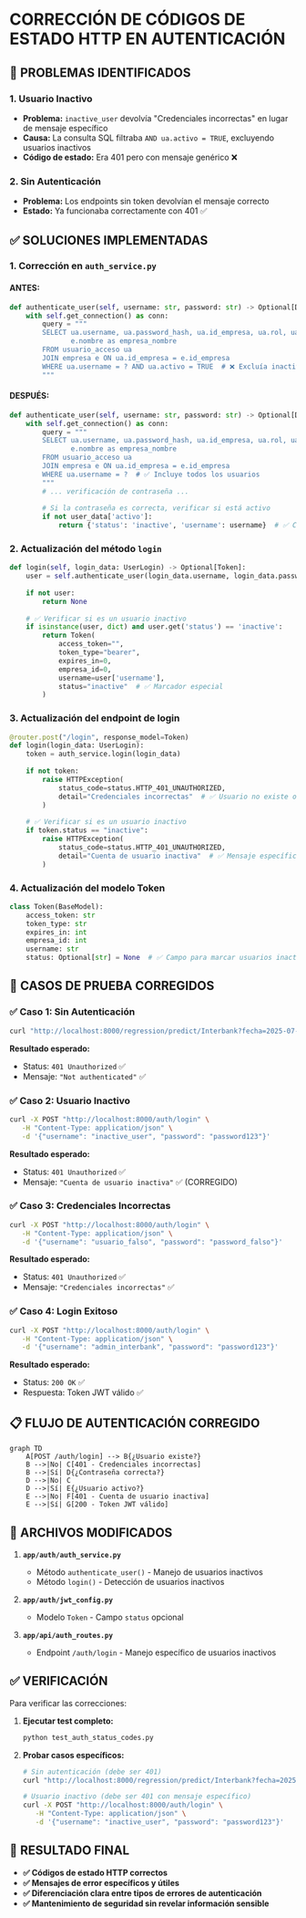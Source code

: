 # CORRECCIÓN DE CÓDIGOS DE ESTADO HTTP EN AUTENTICACIÓN

## 🚨 PROBLEMAS IDENTIFICADOS

### 1. **Usuario Inactivo**
- **Problema:** `inactive_user` devolvía "Credenciales incorrectas" en lugar de mensaje específico
- **Causa:** La consulta SQL filtraba `AND ua.activo = TRUE`, excluyendo usuarios inactivos
- **Código de estado:** Era 401 pero con mensaje genérico ❌

### 2. **Sin Autenticación**
- **Problema:** Los endpoints sin token devolvían el mensaje correcto
- **Estado:** Ya funcionaba correctamente con 401 ✅

## ✅ SOLUCIONES IMPLEMENTADAS

### 1. **Corrección en `auth_service.py`**

#### ANTES:
```python
def authenticate_user(self, username: str, password: str) -> Optional[Dict[str, Any]]:
    with self.get_connection() as conn:
        query = """
        SELECT ua.username, ua.password_hash, ua.id_empresa, ua.rol, ua.activo,
               e.nombre as empresa_nombre
        FROM usuario_acceso ua
        JOIN empresa e ON ua.id_empresa = e.id_empresa
        WHERE ua.username = ? AND ua.activo = TRUE  # ❌ Excluía inactivos
        """
```

#### DESPUÉS:
```python
def authenticate_user(self, username: str, password: str) -> Optional[Dict[str, Any]]:
    with self.get_connection() as conn:
        query = """
        SELECT ua.username, ua.password_hash, ua.id_empresa, ua.rol, ua.activo,
               e.nombre as empresa_nombre
        FROM usuario_acceso ua
        JOIN empresa e ON ua.id_empresa = e.id_empresa
        WHERE ua.username = ?  # ✅ Incluye todos los usuarios
        """
        # ... verificación de contraseña ...
        
        # Si la contraseña es correcta, verificar si está activo
        if not user_data['activo']:
            return {'status': 'inactive', 'username': username}  # ✅ Caso especial
```

### 2. **Actualización del método `login`**

```python
def login(self, login_data: UserLogin) -> Optional[Token]:
    user = self.authenticate_user(login_data.username, login_data.password)
    
    if not user:
        return None
    
    # ✅ Verificar si es un usuario inactivo
    if isinstance(user, dict) and user.get('status') == 'inactive':
        return Token(
            access_token="",
            token_type="bearer", 
            expires_in=0,
            empresa_id=0,
            username=user['username'],
            status="inactive"  # ✅ Marcador especial
        )
```

### 3. **Actualización del endpoint de login**

```python
@router.post("/login", response_model=Token)
def login(login_data: UserLogin):
    token = auth_service.login(login_data)
    
    if not token:
        raise HTTPException(
            status_code=status.HTTP_401_UNAUTHORIZED,
            detail="Credenciales incorrectas"  # ✅ Usuario no existe o contraseña incorrecta
        )
    
    # ✅ Verificar si es un usuario inactivo
    if token.status == "inactive":
        raise HTTPException(
            status_code=status.HTTP_401_UNAUTHORIZED,
            detail="Cuenta de usuario inactiva"  # ✅ Mensaje específico
        )
```

### 4. **Actualización del modelo Token**

```python
class Token(BaseModel):
    access_token: str
    token_type: str
    expires_in: int
    empresa_id: int
    username: str
    status: Optional[str] = None  # ✅ Campo para marcar usuarios inactivos
```

## 🧪 CASOS DE PRUEBA CORREGIDOS

### ✅ **Caso 1: Sin Autenticación**
```bash
curl "http://localhost:8000/regression/predict/Interbank?fecha=2025-07-11"
```
**Resultado esperado:**
- Status: `401 Unauthorized` ✅
- Mensaje: `"Not authenticated"` ✅

### ✅ **Caso 2: Usuario Inactivo**
```bash
curl -X POST "http://localhost:8000/auth/login" \
   -H "Content-Type: application/json" \
   -d '{"username": "inactive_user", "password": "password123"}'
```
**Resultado esperado:**
- Status: `401 Unauthorized` ✅
- Mensaje: `"Cuenta de usuario inactiva"` ✅ (CORREGIDO)

### ✅ **Caso 3: Credenciales Incorrectas**
```bash
curl -X POST "http://localhost:8000/auth/login" \
   -H "Content-Type: application/json" \
   -d '{"username": "usuario_falso", "password": "password_falso"}'
```
**Resultado esperado:**
- Status: `401 Unauthorized` ✅
- Mensaje: `"Credenciales incorrectas"` ✅

### ✅ **Caso 4: Login Exitoso**
```bash
curl -X POST "http://localhost:8000/auth/login" \
   -H "Content-Type: application/json" \
   -d '{"username": "admin_interbank", "password": "password123"}'
```
**Resultado esperado:**
- Status: `200 OK` ✅
- Respuesta: Token JWT válido ✅

## 📋 FLUJO DE AUTENTICACIÓN CORREGIDO

```mermaid
graph TD
    A[POST /auth/login] --> B{¿Usuario existe?}
    B -->|No| C[401 - Credenciales incorrectas]
    B -->|Sí| D{¿Contraseña correcta?}
    D -->|No| C
    D -->|Sí| E{¿Usuario activo?}
    E -->|No| F[401 - Cuenta de usuario inactiva]
    E -->|Sí| G[200 - Token JWT válido]
```

## 🔧 ARCHIVOS MODIFICADOS

1. **`app/auth/auth_service.py`**
   - Método `authenticate_user()` - Manejo de usuarios inactivos
   - Método `login()` - Detección de usuarios inactivos

2. **`app/auth/jwt_config.py`**
   - Modelo `Token` - Campo `status` opcional

3. **`app/api/auth_routes.py`**
   - Endpoint `/auth/login` - Manejo específico de usuarios inactivos

## ✅ VERIFICACIÓN

Para verificar las correcciones:

1. **Ejecutar test completo:**
   ```bash
   python test_auth_status_codes.py
   ```

2. **Probar casos específicos:**
   ```bash
   # Sin autenticación (debe ser 401)
   curl "http://localhost:8000/regression/predict/Interbank?fecha=2025-07-11"
   
   # Usuario inactivo (debe ser 401 con mensaje específico)
   curl -X POST "http://localhost:8000/auth/login" \
      -H "Content-Type: application/json" \
      -d '{"username": "inactive_user", "password": "password123"}'
   ```

## 🎯 RESULTADO FINAL

- **✅ Códigos de estado HTTP correctos**
- **✅ Mensajes de error específicos y útiles**
- **✅ Diferenciación clara entre tipos de errores de autenticación**
- **✅ Mantenimiento de seguridad sin revelar información sensible**
